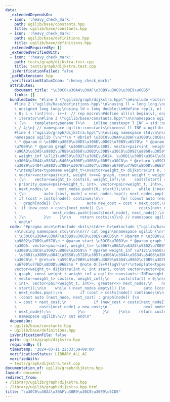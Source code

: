 ```yaml
---
data:
  _extendedDependsOn:
  - icon: ':heavy_check_mark:'
    path: ugilib/base/constants.hpp
    title: ugilib/base/constants.hpp
  - icon: ':heavy_check_mark:'
    path: ugilib/base/definitions.hpp
    title: ugilib/base/definitions.hpp
  _extendedRequiredBy: []
  _extendedVerifiedWith:
  - icon: ':heavy_check_mark:'
    path: tests/graph/dijkstra.test.cpp
    title: tests/graph/dijkstra.test.cpp
  _isVerificationFailed: false
  _pathExtension: hpp
  _verificationStatusIcon: ':heavy_check_mark:'
  attributes:
    document_title: "\u30C0\u30A4\u30AF\u30B9\u30C8\u30E9\u6CD5"
    links: []
  bundledCode: "#line 2 \"ugilib/graph/dijkstra.hpp\"\n#include <bits/stdc++.h>\n\
    #line 2 \"ugilib/base/definitions.hpp\"\n\nusing ll = long long;\nusing ull =\
    \ unsigned long long;\nusing ld = long double;\n#define rep(i, n) for(int i =\
    \ 0; i < (int)(n); i++)  // rep macro\n#define all(v) begin(v), end(v)  // all\
    \ iterator\n#line 3 \"ugilib/base/constants.hpp\"\n\nnamespace ugilib::constants\
    \ {\n    template<typename T>\n    inline constexpr T INF = std::numeric_limits<T>::max()\
    \ / 4;\n} // namespace ugilib::constants\n\nconst ll INF = ugilib::constants::INF<ll>;\n\
    #line 4 \"ugilib/graph/dijkstra.hpp\"\n\nusing namespace std;\n\n\n/// cut begin\n\
    namespace ugilib {\n/**\n * @brief \u30C0\u30A4\u30AF\u30B9\u30C8\u30E9\u6CD5\n\
    \ * @param n \u30B0\u30E9\u30D5\u306E\u9802\u70B9\u6570\n * @param start \u59CB\
    \u70B9\n * @param graph \u30B0\u30E9\u30D5. vector<pair<int, weight_t>> \u3067\
    \u96A3\u63A5\u9802\u70B9\u3068\u30B3\u30B9\u30C8\u3092\u8868\u3059\n * @param\
    \ weight_inf \u7121\u9650\u5927\u306E\u5024. \u30D1\u30B9\u304C\u5B58\u5728\u3057\
    \u306A\u3044\u5834\u5408\u306E\u30B3\u30B9\u30C8\n * @return \u59CB\u70B9\u304B\
    \u3089\u5404\u9802\u70B9\u307E\u3067\u306E\u6700\u77ED\u8DDD\u96E2\n * @note O((E+V)logV)\n\
    */\ntemplate<typename weight_t>\nvector<weight_t> dijkstra(int n, int start, const\
    \ vector<vector<pair<int, weight_t>>>& graph, const weight_t weight_inf = ugilib::constants::INF<weight_t>)\
    \ {\n    vector<weight_t> costs(n, weight_inf);\n    costs[start] = 0;\n\n   \
    \ priority_queue<pair<weight_t, int>, vector<pair<weight_t, int>>, greater<>>\
    \ next_nodes;\n    next_nodes.push({0, start});\n\n    while (!next_nodes.empty())\
    \ {\n        auto [cost, node] = next_nodes.top(); next_nodes.pop();\n       \
    \ if (cost > costs[node]) continue;\n\n        for (const auto [next_node, next_cost]\
    \ : graph[node]) {\n            auto new_cost = cost + next_cost;\n          \
    \  if (new_cost < costs[next_node]) {\n                costs[next_node] = new_cost;\n\
    \                next_nodes.push({costs[next_node], next_node});\n           \
    \ }\n        }\n    }\n\n    return costs;\n}\n} // namespace ugilib\n/// cut\
    \ end\n"
  code: "#pragma once\n#include <bits/stdc++.h>\n#include \"ugilib/base/constants.hpp\"\
    \n\nusing namespace std;\n\n\n/// cut begin\nnamespace ugilib {\n/**\n * @brief\
    \ \u30C0\u30A4\u30AF\u30B9\u30C8\u30E9\u6CD5\n * @param n \u30B0\u30E9\u30D5\u306E\
    \u9802\u70B9\u6570\n * @param start \u59CB\u70B9\n * @param graph \u30B0\u30E9\
    \u30D5. vector<pair<int, weight_t>> \u3067\u96A3\u63A5\u9802\u70B9\u3068\u30B3\
    \u30B9\u30C8\u3092\u8868\u3059\n * @param weight_inf \u7121\u9650\u5927\u306E\u5024\
    . \u30D1\u30B9\u304C\u5B58\u5728\u3057\u306A\u3044\u5834\u5408\u306E\u30B3\u30B9\
    \u30C8\n * @return \u59CB\u70B9\u304B\u3089\u5404\u9802\u70B9\u307E\u3067\u306E\
    \u6700\u77ED\u8DDD\u96E2\n * @note O((E+V)logV)\n*/\ntemplate<typename weight_t>\n\
    vector<weight_t> dijkstra(int n, int start, const vector<vector<pair<int, weight_t>>>&\
    \ graph, const weight_t weight_inf = ugilib::constants::INF<weight_t>) {\n   \
    \ vector<weight_t> costs(n, weight_inf);\n    costs[start] = 0;\n\n    priority_queue<pair<weight_t,\
    \ int>, vector<pair<weight_t, int>>, greater<>> next_nodes;\n    next_nodes.push({0,\
    \ start});\n\n    while (!next_nodes.empty()) {\n        auto [cost, node] = next_nodes.top();\
    \ next_nodes.pop();\n        if (cost > costs[node]) continue;\n\n        for\
    \ (const auto [next_node, next_cost] : graph[node]) {\n            auto new_cost\
    \ = cost + next_cost;\n            if (new_cost < costs[next_node]) {\n      \
    \          costs[next_node] = new_cost;\n                next_nodes.push({costs[next_node],\
    \ next_node});\n            }\n        }\n    }\n\n    return costs;\n}\n} //\
    \ namespace ugilib\n/// cut end\n"
  dependsOn:
  - ugilib/base/constants.hpp
  - ugilib/base/definitions.hpp
  isVerificationFile: false
  path: ugilib/graph/dijkstra.hpp
  requiredBy: []
  timestamp: '2024-03-11 22:33:39+09:00'
  verificationStatus: LIBRARY_ALL_AC
  verifiedWith:
  - tests/graph/dijkstra.test.cpp
documentation_of: ugilib/graph/dijkstra.hpp
layout: document
redirect_from:
- /library/ugilib/graph/dijkstra.hpp
- /library/ugilib/graph/dijkstra.hpp.html
title: "\u30C0\u30A4\u30AF\u30B9\u30C8\u30E9\u6CD5"
---
```

